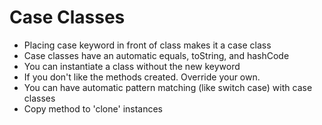 # Case Classes

- Placing case keyword in front of class makes it a case class
- Case classes have an automatic equals, toString, and hashCode
- You can instantiate a class without the new keyword
- If you don't like the methods created. Override your own.
- You can have automatic pattern matching (like switch case) with case classes
- Copy method to 'clone' instances
